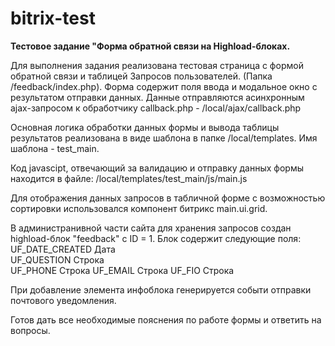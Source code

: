 # bitrix-test
**Тестовое задание "Форма обратной связи на Highload-блоках.**

Для выполнения задания реализована тестовая страница с формой обратной связи и таблицей Запросов пользователей.
(Папка /feedback/index.php).
Форма содержит поля ввода и модальное окно с результатом отправки данных.
Данные отправляются асинхронным ajax-запросом к обработчику callback.php - /local/ajax/callback.php

Основная логика обработки данных формы и вывода таблицы результатов реализована в виде шаблона в папке /local/templates.
Имя шаблона - test_main.

Код javascipt, отвечающий за валидацию и отправку данных формы находится в файле: /local/templates/test_main/js/main.js

Для отображения данных запросов в табличной форме с возможностью сортировки использовался компонент битрикс main.ui.grid.

В администранивной части сайта для хранения запросов создан highload-блок "feedback" c ID = 1.
Блок содержит следующие поля:
UF_DATE_CREATED	Дата	
UF_QUESTION	    Строка  
UF_PHONE		Строка
UF_EMAIL		Строка
UF_FIO	        Строка

При добавление элемента инфоблока генерируется событи отправки почтового уведомления.


Готов дать все необходимые пояснения по работе формы и ответить на вопросы.
